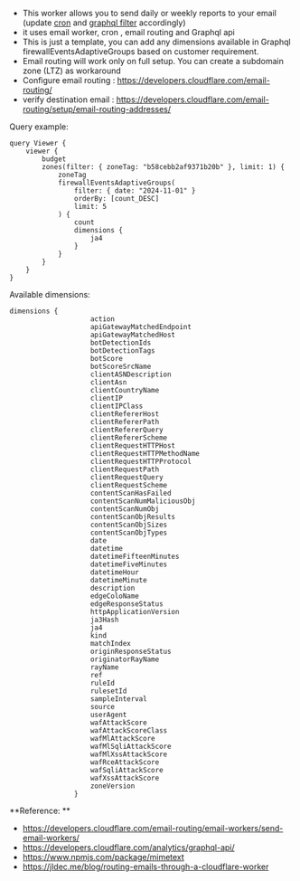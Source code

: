 - This worker allows you to send daily or weekly reports to your email (update [cron](https://developers.cloudflare.com/workers/configuration/cron-triggers/#examples) and [graphql filter](https://developers.cloudflare.com/analytics/graphql-api/features/filtering/) accordingly)
- it uses email worker, cron , email routing and Graphql api
- This is just a template, you can add any dimensions available in Graphql firewallEventsAdaptiveGroups based on customer requirement.
- Email routing will work only on full setup. You can create a subdomain zone (LTZ) as workaround
- Configure email routing : https://developers.cloudflare.com/email-routing/
- verify destination email : https://developers.cloudflare.com/email-routing/setup/email-routing-addresses/




Query example:
```
query Viewer {
    viewer {
        budget
        zones(filter: { zoneTag: "b58cebb2af9371b20b" }, limit: 1) {
            zoneTag
            firewallEventsAdaptiveGroups(
                filter: { date: "2024-11-01" }
                orderBy: [count_DESC]
                limit: 5
            ) {
                count
                dimensions {
                    ja4
                }
            }
        }
    }
}
```
Available dimensions:
```
dimensions {
                    action
                    apiGatewayMatchedEndpoint
                    apiGatewayMatchedHost
                    botDetectionIds
                    botDetectionTags
                    botScore
                    botScoreSrcName
                    clientASNDescription
                    clientAsn
                    clientCountryName
                    clientIP
                    clientIPClass
                    clientRefererHost
                    clientRefererPath
                    clientRefererQuery
                    clientRefererScheme
                    clientRequestHTTPHost
                    clientRequestHTTPMethodName
                    clientRequestHTTPProtocol
                    clientRequestPath
                    clientRequestQuery
                    clientRequestScheme
                    contentScanHasFailed
                    contentScanNumMaliciousObj
                    contentScanNumObj
                    contentScanObjResults
                    contentScanObjSizes
                    contentScanObjTypes
                    date
                    datetime
                    datetimeFifteenMinutes
                    datetimeFiveMinutes
                    datetimeHour
                    datetimeMinute
                    description
                    edgeColoName
                    edgeResponseStatus
                    httpApplicationVersion
                    ja3Hash
                    ja4
                    kind
                    matchIndex
                    originResponseStatus
                    originatorRayName
                    rayName
                    ref
                    ruleId
                    rulesetId
                    sampleInterval
                    source
                    userAgent
                    wafAttackScore
                    wafAttackScoreClass
                    wafMlAttackScore
                    wafMlSqliAttackScore
                    wafMlXssAttackScore
                    wafRceAttackScore
                    wafSqliAttackScore
                    wafXssAttackScore
                    zoneVersion
                }

```
**Reference: **

- https://developers.cloudflare.com/email-routing/email-workers/send-email-workers/
- https://developers.cloudflare.com/analytics/graphql-api/
- https://www.npmjs.com/package/mimetext
- https://jldec.me/blog/routing-emails-through-a-cloudflare-worker
